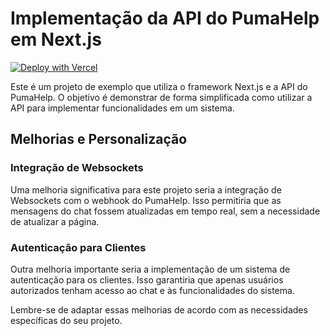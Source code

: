 # Implementação da API do PumaHelp em Next.js

[![Deploy with Vercel](https://vercel.com/button)](https://vercel.com/new/clone?repository-url=https%3A%2F%2Fgithub.com%2Fpumahelp%2Fexamples%2Ftree%2Fmain%2Fweb-app&env=PUMA_HELP_API_TOKEN,PUMA_HELP_API_EMAIL&envDescription=Obtenha%20seu%20token%20na%20p%C3%A1gina%20de%20integra%C3%A7%C3%B5es.&envLink=https%3A%2F%2Fwww.pumahelp.com%2Fdashboard%2Fsettings%2Fintegrations&project-name=puma-help-example&repository-name=puma-help-example)

Este é um projeto de exemplo que utiliza o framework Next.js e a API do PumaHelp. O objetivo é demonstrar de forma simplificada como utilizar a API para implementar funcionalidades em um sistema.

## Melhorias e Personalização

### Integração de Websockets

Uma melhoria significativa para este projeto seria a integração de Websockets com o webhook do PumaHelp. Isso permitiria que as mensagens do chat fossem atualizadas em tempo real, sem a necessidade de atualizar a página.

### Autenticação para Clientes

Outra melhoria importante seria a implementação de um sistema de autenticação para os clientes. Isso garantiria que apenas usuários autorizados tenham acesso ao chat e às funcionalidades do sistema.

Lembre-se de adaptar essas melhorias de acordo com as necessidades específicas do seu projeto.

